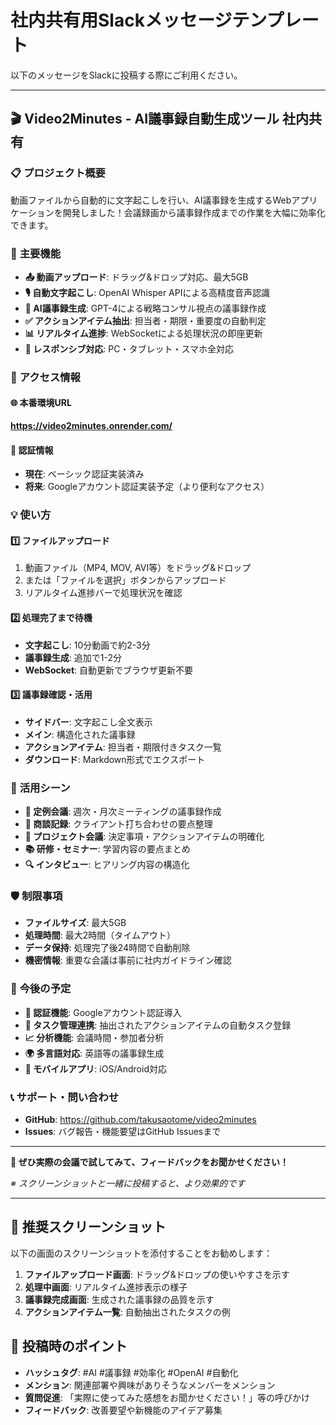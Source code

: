 # 社内共有用Slackメッセージテンプレート

以下のメッセージをSlackに投稿する際にご利用ください。

---

## 🎬 **Video2Minutes - AI議事録自動生成ツール** 社内共有

### 📋 **プロジェクト概要**
動画ファイルから自動的に文字起こしを行い、AI議事録を生成するWebアプリケーションを開発しました！会議録画から議事録作成までの作業を大幅に効率化できます。

### 🌟 **主要機能**
- **📤 動画アップロード**: ドラッグ&ドロップ対応、最大5GB
- **🎙️ 自動文字起こし**: OpenAI Whisper APIによる高精度音声認識
- **📝 AI議事録生成**: GPT-4による戦略コンサル視点の議事録作成
- **✅ アクションアイテム抽出**: 担当者・期限・重要度の自動判定
- **📊 リアルタイム進捗**: WebSocketによる処理状況の即座更新
- **📱 レスポンシブ対応**: PC・タブレット・スマホ全対応

### 🔗 **アクセス情報**

#### **🌐 本番環境URL**
**https://video2minutes.onrender.com/**

#### **🔐 認証情報**
- **現在**: ベーシック認証実装済み
- **将来**: Googleアカウント認証実装予定（より便利なアクセス）

### 💡 **使い方**

#### **1️⃣ ファイルアップロード**
1. 動画ファイル（MP4, MOV, AVI等）をドラッグ&ドロップ
2. または「ファイルを選択」ボタンからアップロード
3. リアルタイム進捗バーで処理状況を確認

#### **2️⃣ 処理完了まで待機**
- **文字起こし**: 10分動画で約2-3分
- **議事録生成**: 追加で1-2分
- **WebSocket**: 自動更新でブラウザ更新不要

#### **3️⃣ 議事録確認・活用**
- **サイドバー**: 文字起こし全文表示
- **メイン**: 構造化された議事録
- **アクションアイテム**: 担当者・期限付きタスク一覧
- **ダウンロード**: Markdown形式でエクスポート

### 🎯 **活用シーン**
- **📅 定例会議**: 週次・月次ミーティングの議事録作成
- **🤝 商談記録**: クライアント打ち合わせの要点整理
- **💼 プロジェクト会議**: 決定事項・アクションアイテムの明確化
- **📚 研修・セミナー**: 学習内容の要点まとめ
- **🔍 インタビュー**: ヒアリング内容の構造化

### 🛡️ **制限事項**
- **ファイルサイズ**: 最大5GB
- **処理時間**: 最大2時間（タイムアウト）
- **データ保持**: 処理完了後24時間で自動削除
- **機密情報**: 重要な会議は事前に社内ガイドライン確認

### 🚀 **今後の予定**
- **🔐 認証機能**: Googleアカウント認証導入
- **🔗 タスク管理連携**: 抽出されたアクションアイテムの自動タスク登録
- **📈 分析機能**: 会議時間・参加者分析
- **🌍 多言語対応**: 英語等の議事録生成
- **📱 モバイルアプリ**: iOS/Android対応

### 📞 **サポート・問い合わせ**
- **GitHub**: https://github.com/takusaotome/video2minutes
- **Issues**: バグ報告・機能要望はGitHub Issuesまで

---

**💬 ぜひ実際の会議で試してみて、フィードバックをお聞かせください！**

*※ スクリーンショットと一緒に投稿すると、より効果的です*

---

## 📸 **推奨スクリーンショット**

以下の画面のスクリーンショットを添付することをお勧めします：

1. **ファイルアップロード画面**: ドラッグ&ドロップの使いやすさを示す
2. **処理中画面**: リアルタイム進捗表示の様子
3. **議事録完成画面**: 生成された議事録の品質を示す
4. **アクションアイテム一覧**: 自動抽出されたタスクの例

## 📝 **投稿時のポイント**

- **ハッシュタグ**: #AI #議事録 #効率化 #OpenAI #自動化
- **メンション**: 関連部署や興味がありそうなメンバーをメンション
- **質問促進**: 「実際に使ってみた感想をお聞かせください！」等の呼びかけ
- **フィードバック**: 改善要望や新機能のアイデア募集 